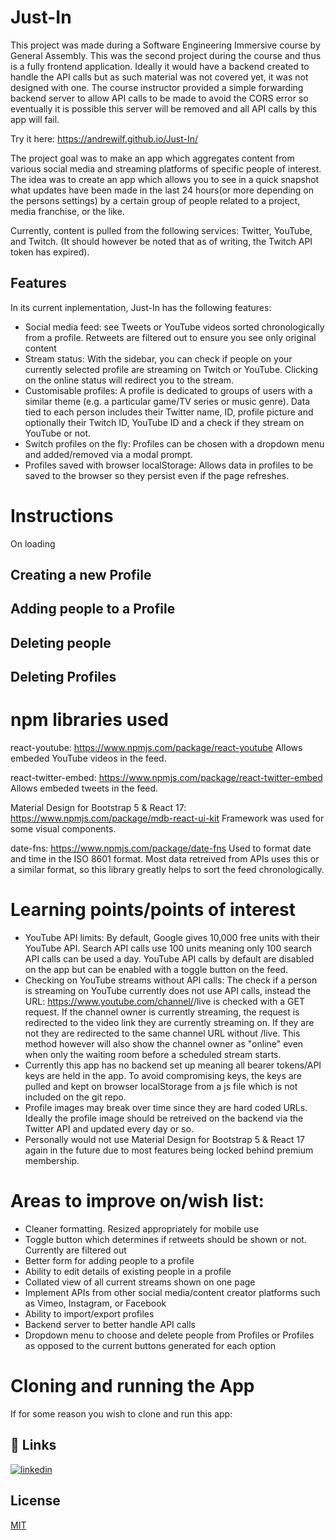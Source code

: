 # Just-In
This project was made during a Software Engineering Immersive course by General Assembly. This was the second project during the course and thus is a fully frontend application. Ideally it would have a backend created to handle the API calls but as such material was not covered yet, it was not designed with one. The course instructor provided a simple forwarding backend server to allow API calls to be made to avoid the CORS error so eventually it is possible this server will be removed and all API calls by this app will fail. 

Try it here: https://andrewilf.github.io/Just-In/ 

The project goal was to make an app which aggregates content from various social media and streaming platforms of specific people of interest. The idea was to create an app which allows you to see in a quick snapshot what updates have been made in the last 24 hours(or more depending on the persons settings) by a certain group of people related to a project, media franchise, or the like. 

Currently, content is pulled from the following services: Twitter, YouTube, and Twitch. (It should however be noted that as of writing, the Twitch API token has expired). 

## Features
In its current inplementation, Just-In has the following features:
- Social media feed: see Tweets or YouTube videos sorted chronologically from a profile. Retweets are filtered out to ensure you see only original content
- Stream status: With the sidebar, you can check if people on your currently selected profile are streaming on Twitch or YouTube. Clicking on the online status will redirect you to the stream.
- Customisable profiles: A profile is dedicated to groups of users with a similar theme (e.g. a particular game/TV series or music genre). Data tied to each person includes their Twitter name, ID, profile picture and optionally their Twitch ID, YouTube ID and a check if they stream on YouTube or not.
- Switch profiles on the fly: Profiles can be chosen with a dropdown menu and added/removed via a modal prompt.
- Profiles saved with browser localStorage: Allows data in profiles to be saved to the browser so they persist even if the page refreshes.

# Instructions
On loading

## Creating a new Profile

## Adding people to a Profile

## Deleting people

## Deleting Profiles


# npm libraries used
react-youtube: https://www.npmjs.com/package/react-youtube 
Allows embeded YouTube videos in the feed.

react-twitter-embed: https://www.npmjs.com/package/react-twitter-embed 
Allows embeded tweets in the feed.

Material Design for Bootstrap 5 & React 17: https://www.npmjs.com/package/mdb-react-ui-kit 
Framework was used for some visual components. 

date-fns: https://www.npmjs.com/package/date-fns
Used to format date and time in the ISO 8601 format. Most data retreived from APIs uses this or a similar format, so this library greatly helps to sort the feed chronologically. 

# Learning points/points of interest
- YouTube API limits: By default, Google gives 10,000 free units with their YouTube API. Search API calls use 100 units meaning only 100 search API calls can be used a day. YouTube API calls by default are disabled on the app but can be enabled with a toggle button on the feed. 
- Checking on YouTube streams without API calls: The check if a person is streaming on YouTube currently does not use API calls, instead the URL: https://www.youtube.com/channel/<user ID>/live is checked with a GET request. If the channel owner is currently streaming, the request is redirected to the video link they are currently streaming on. If they are not they are redirected to the same channel URL without /live. This method however will also show the channel owner as "online" even when only the waiting room before a scheduled stream starts.
- Currently this app has no backend set up meaning all bearer tokens/API keys are held in the app. To avoid compromising keys, the keys are pulled and kept on browser localStorage from a js file which is not included on the git repo.
- Profile images may break over time since they are hard coded URLs. Ideally the profile image should be retreived on the backend via the Twitter API and updated every day or so. 
- Personally would not use Material Design for Bootstrap 5 & React 17 again in the future due to most features being locked behind premium membership.

# Areas to improve on/wish list:
- Cleaner formatting. Resized appropriately for mobile use
- Toggle button which determines if retweets should be shown or not. Currently are filtered out
- Better form for adding people to a profile
- Ability to edit details of existing people in a profile
- Collated view of all current streams shown on one page
- Implement APIs from other social media/content creator platforms such as Vimeo, Instagram, or Facebook
- Ability to import/export profiles
- Backend server to better handle API calls
- Dropdown menu to choose and delete people from Profiles or Profiles as opposed to the current buttons generated for each option

# Cloning and running the App
If for some reason you wish to clone and run this app:

## 🔗 Links
[![linkedin](https://img.shields.io/badge/linkedin-0A66C2?style=for-the-badge&logo=linkedin&logoColor=white)](https://www.linkedin.com/in/andrewianfaulkner/)
## License

[MIT](https://choosealicense.com/licenses/mit/)
